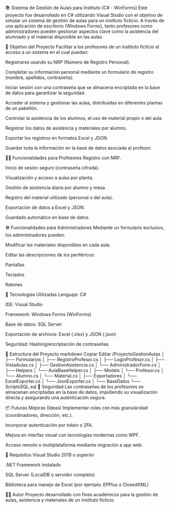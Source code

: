📚 Sistema de Gestión de Aulas para Instituto (C# - WinForms)
Este proyecto fue desarrollado en C# utilizando Visual Studio con el objetivo de simular un sistema de gestión de aulas para un instituto ficticio. A través de una aplicación de escritorio (Windows Forms), tanto profesores como administradores pueden gestionar aspectos clave como la asistencia del alumnado y el material disponible en las aulas.

🎯 Objetivo del Proyecto
Facilitar a los profesores de un instituto ficticio el acceso a un sistema en el cual puedan:

Registrarse usando su NRP (Número de Registro Personal).

Completar su información personal mediante un formulario de registro (nombre, apellidos, contraseña).

Iniciar sesión con una contraseña que se almacena encriptada en la base de datos para garantizar la seguridad.

Acceder al sistema y gestionar las aulas, distribuidas en diferentes plantas de un pabellón.

Controlar la asistencia de los alumnos, el uso de material propio o del aula.

Registrar los datos de asistencia y materiales por alumno.

Exportar los registros en formatos Excel y JSON.

Guardar toda la información en la base de datos asociada al profesor.

👨‍🏫 Funcionalidades para Profesores
Registro con NRP.

Inicio de sesión seguro (contraseña cifrada).

Visualización y acceso a aulas por planta.

Gestión de asistencia diaria por alumno y mesa.

Registro del material utilizado (personal o del aula).

Exportación de datos a Excel y JSON.

Guardado automático en base de datos.

🛠️ Funcionalidades para Administradores
Mediante un formulario exclusivo, los administradores pueden:

Modificar los materiales disponibles en cada aula.

Editar las descripciones de los periféricos:

Pantallas

Teclados

Ratones

🧰 Tecnologías Utilizadas
Lenguaje: C#

IDE: Visual Studio

Framework: Windows Forms (WinForms)

Base de datos: SQL Server

Exportación de archivos: Excel (.xlsx) y JSON (.json)

Seguridad: Hashing/encriptación de contraseñas

📁 Estructura del Proyecto
markdown
Copiar
Editar
/ProyectoGestionAulas
│
├── Formularios
│   ├── RegistroProfesor.cs
│   ├── LoginProfesor.cs
│   ├── VistaAulas.cs
│   ├── GestionAsistencia.cs
│   └── AdministradorForm.cs
│
├── Helpers
│   └── AulaBaseHelper.cs
│
├── Models
│   └── Profesor.cs
│   └── Alumno.cs
│   └── Material.cs
│
├── Exportadores
│   └── ExcelExporter.cs
│   └── JsonExporter.cs
│
└── BaseDatos
    └── ScriptsSQL.sql
🔐 Seguridad
Las contraseñas de los profesores se almacenan encriptadas en la base de datos, impidiendo su visualización directa y asegurando una autenticación segura.

📦 Futuras Mejoras (Ideas)
Implementar roles con más granularidad (coordinadores, dirección, etc.).

Incorporar autenticación por token o 2FA.

Mejora en interfaz visual con tecnologías modernas como WPF.

Acceso remoto o multiplataforma mediante migración a app web.

📌 Requisitos
Visual Studio 2019 o superior

.NET Framework instalado

SQL Server (LocalDB o servidor completo)

Biblioteca para manejo de Excel (por ejemplo: EPPlus o ClosedXML)

🧑‍💻 Autor
Proyecto desarrollado con fines académicos para la gestión de aulas, asistencia y materiales de un instituto ficticio.

